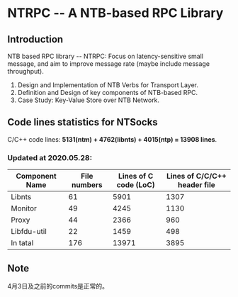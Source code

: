 # NTRPC -- A NTB-based RPC Library
## Introduction
NTB based RPC library -- NTRPC: Focus on latency-sensitive small message, and aim to improve message rate (maybe include message throughput).
1. Design and Implementation of NTB Verbs for Transport Layer.
2. Definition and Design of key components of NTB-based RPC.
3. Case Study: Key-Value Store over NTB Network.


## Code lines statistics for NTSocks

C/C++ code lines: **5131(ntm) + 4762(libnts) + 4015(ntp) = 13908 lines**.

### **Updated at 2020.05.28:**

Component Name | File numbers |  Lines of C code (LoC) | Lines of C/C/C++ header file  
-|-|-|-
Libnts      | 61  | 5901 | 1307  | 6398
Monitor     | 49  | 4245 | 1130  | 5375
Proxy       | 44  | 2366 | 960   | 3326
Libfdu-util | 22  | 1459 | 498   | 1957
In tatal    |176  |13971 | 3895  | 18042




## Note

4月3日及之前的commits是正常的。